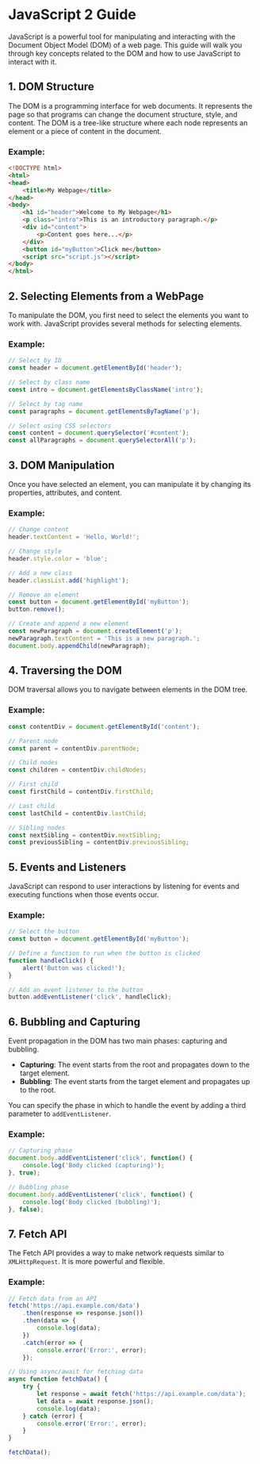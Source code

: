 # JavaScript 2 Guide

JavaScript is a powerful tool for manipulating and interacting with the Document Object Model (DOM) of a web page. This guide will walk you through key concepts related to the DOM and how to use JavaScript to interact with it.

## 1. DOM Structure

The DOM is a programming interface for web documents. It represents the page so that programs can change the document structure, style, and content. The DOM is a tree-like structure where each node represents an element or a piece of content in the document.

### Example:
```html
<!DOCTYPE html>
<html>
<head>
    <title>My Webpage</title>
</head>
<body>
    <h1 id="header">Welcome to My Webpage</h1>
    <p class="intro">This is an introductory paragraph.</p>
    <div id="content">
        <p>Content goes here...</p>
    </div>
    <button id="myButton">Click me</button>
    <script src="script.js"></script>
</body>
</html>
```

## 2. Selecting Elements from a WebPage

To manipulate the DOM, you first need to select the elements you want to work with. JavaScript provides several methods for selecting elements.

### Example:
```javascript
// Select by ID
const header = document.getElementById('header');

// Select by class name
const intro = document.getElementsByClassName('intro');

// Select by tag name
const paragraphs = document.getElementsByTagName('p');

// Select using CSS selectors
const content = document.querySelector('#content');
const allParagraphs = document.querySelectorAll('p');
```

## 3. DOM Manipulation

Once you have selected an element, you can manipulate it by changing its properties, attributes, and content.

### Example:
```javascript
// Change content
header.textContent = 'Hello, World!';

// Change style
header.style.color = 'blue';

// Add a new class
header.classList.add('highlight');

// Remove an element
const button = document.getElementById('myButton');
button.remove();

// Create and append a new element
const newParagraph = document.createElement('p');
newParagraph.textContent = 'This is a new paragraph.';
document.body.appendChild(newParagraph);
```

## 4. Traversing the DOM

DOM traversal allows you to navigate between elements in the DOM tree.

### Example:
```javascript
const contentDiv = document.getElementById('content');

// Parent node
const parent = contentDiv.parentNode;

// Child nodes
const children = contentDiv.childNodes;

// First child
const firstChild = contentDiv.firstChild;

// Last child
const lastChild = contentDiv.lastChild;

// Sibling nodes
const nextSibling = contentDiv.nextSibling;
const previousSibling = contentDiv.previousSibling;
```

## 5. Events and Listeners

JavaScript can respond to user interactions by listening for events and executing functions when those events occur.

### Example:
```javascript
// Select the button
const button = document.getElementById('myButton');

// Define a function to run when the button is clicked
function handleClick() {
    alert('Button was clicked!');
}

// Add an event listener to the button
button.addEventListener('click', handleClick);
```

## 6. Bubbling and Capturing

Event propagation in the DOM has two main phases: capturing and bubbling.

- **Capturing**: The event starts from the root and propagates down to the target element.
- **Bubbling**: The event starts from the target element and propagates up to the root.

You can specify the phase in which to handle the event by adding a third parameter to `addEventListener`.

### Example:
```javascript
// Capturing phase
document.body.addEventListener('click', function() {
    console.log('Body clicked (capturing)');
}, true);

// Bubbling phase
document.body.addEventListener('click', function() {
    console.log('Body clicked (bubbling)');
}, false);
```

## 7. Fetch API

The Fetch API provides a way to make network requests similar to `XMLHttpRequest`. It is more powerful and flexible.

### Example:
```javascript
// Fetch data from an API
fetch('https://api.example.com/data')
    .then(response => response.json())
    .then(data => {
        console.log(data);
    })
    .catch(error => {
        console.error('Error:', error);
    });

// Using async/await for fetching data
async function fetchData() {
    try {
        let response = await fetch('https://api.example.com/data');
        let data = await response.json();
        console.log(data);
    } catch (error) {
        console.error('Error:', error);
    }
}

fetchData();
```